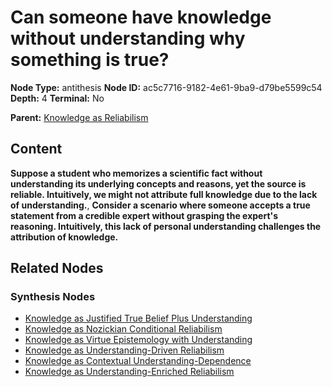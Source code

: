 # Can someone have knowledge without understanding why something is true?

**Node Type:** antithesis
**Node ID:** ac5c7716-9182-4e61-9ba9-d79be5599c54
**Depth:** 4
**Terminal:** No

**Parent:** [Knowledge as Reliabilism](knowledge-as-reliabilism-synthesis-3822e039-2eba-4bd9-a25e-ce472a789666.md)

## Content

**Suppose a student who memorizes a scientific fact without understanding its underlying concepts and reasons, yet the source is reliable. Intuitively, we might not attribute full knowledge due to the lack of understanding.**, **Consider a scenario where someone accepts a true statement from a credible expert without grasping the expert's reasoning. Intuitively, this lack of personal understanding challenges the attribution of knowledge.**

## Related Nodes

### Synthesis Nodes

- [Knowledge as Justified True Belief Plus Understanding](knowledge-as-justified-true-belief-plus-understanding-synthesis-10566d1e-3a34-43b9-b880-89ae9e4a2011.md)
- [Knowledge as Nozickian Conditional Reliabilism](knowledge-as-nozickian-conditional-reliabilism-synthesis-a1874c76-2c17-4e53-b38f-77113e11e27d.md)
- [Knowledge as Virtue Epistemology with Understanding](knowledge-as-virtue-epistemology-with-understanding-synthesis-f2b0d809-f056-4861-884b-0820df2fc715.md)
- [Knowledge as Understanding-Driven Reliabilism](knowledge-as-understanding-driven-reliabilism-synthesis-d27f7f8c-7cb9-4da5-99c6-d9078212cd40.md)
- [Knowledge as Contextual Understanding-Dependence](knowledge-as-contextual-understanding-dependence-synthesis-d6fe7440-922b-43d3-8dce-d6420f449acc.md)
- [Knowledge as Understanding-Enriched Reliabilism](knowledge-as-understanding-enriched-reliabilism-synthesis-ccd73794-6ab7-4b1b-aa99-518aeefd2749.md)
